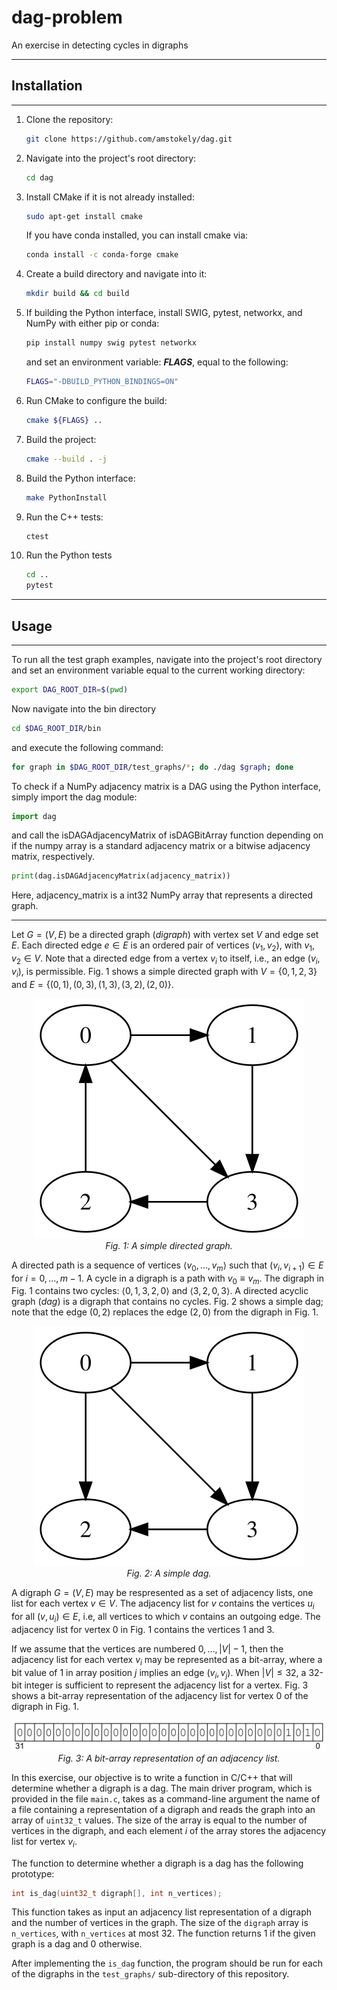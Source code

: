 # dag-problem

An exercise in detecting cycles in digraphs

-----

## Installation

---

1. Clone the repository:
    ```bash
    git clone https://github.com/amstokely/dag.git
    ````
1. Navigate into the project's root directory:
    ```bash
    cd dag
    ```
1. Install CMake if it is not already installed:
    ```bash
    sudo apt-get install cmake
    ```
   If you have conda installed, you can install cmake via:
    ```bash
    conda install -c conda-forge cmake
    ```
1. Create a build directory and navigate into it:
    ```bash
    mkdir build && cd build
    ```
1. If building the Python interface, install SWIG, pytest, networkx, and NumPy with either pip or conda:
    ```bash
    pip install numpy swig pytest networkx
    ```
   and set an environment variable: ***FLAGS***, equal to the following:
    ```bash
    FLAGS="-DBUILD_PYTHON_BINDINGS=ON"
   ```    
1. Run CMake to configure the build:
    ```bash
    cmake ${FLAGS} ..
    ```
1. Build the project:
    ```bash
    cmake --build . -j
    ```
1. Build the Python interface:
    ```bash
    make PythonInstall
    ```
1. Run the C++ tests:
    ```bash
    ctest
    ```
1. Run the Python tests
   ```bash
   cd ..
   pytest
   ```

---

## Usage

---
To run all the test graph examples, navigate into the project's root
directory and set an environment variable equal to the current working
directory:

```bash
export DAG_ROOT_DIR=$(pwd)
```

Now navigate into the bin directory

```bash
cd $DAG_ROOT_DIR/bin
```

and execute the following command:

```bash
for graph in $DAG_ROOT_DIR/test_graphs/*; do ./dag $graph; done
```

To check if a NumPy adjacency matrix is a DAG using the Python interface,
simply import the dag module:
    
```python
import dag
```
and call the isDAGAdjacencyMatrix of isDAGBitArray function depending on
if the numpy array is a standard adjacency matrix or a bitwise adjacency
matrix, respectively.
```python
print(dag.isDAGAdjacencyMatrix(adjacency_matrix))
```
Here, adjacency_matrix is a int32 NumPy array that represents a
directed graph.

---

Let $G = (V,E)$ be a directed graph (*digraph*) with vertex set $V$ and edge set $E$. Each
directed edge $e \in E$ is an ordered pair of vertices $(v_1,v_2)$, with $v_1, v_2 \in V$. Note that a
directed edge from a vertex $v_i$ to itself, i.e., an edge $(v_i,v_i)$, is permissible. Fig. 1 shows
a simple directed graph with $V = \lbrace 0, 1, 2, 3 \rbrace$ and $E = \lbrace (0,1), (0,3), (1,3), (3,2), (2,0) \rbrace$.

<p align="center">
<img src="/figures/digraph.svg"/>
<br>
<em>Fig. 1: A simple directed graph.</em>
</p>

A directed path is a sequence of vertices $\langle v_0, \ldots, v_m \rangle$ such that
$(v_i, v_{i+1}) \in E$ for $i = 0, \ldots, m-1$. A cycle in a digraph is a path with $v_0 \equiv v_m$.
The digraph in Fig. 1 contains two cycles: $\langle 0, 1, 3, 2, 0 \rangle$ and $\langle 3, 2, 0, 3 \rangle$.
A directed acyclic graph (*dag*) is a digraph that contains no cycles. Fig. 2 shows a simple
dag; note that the edge $(0,2)$ replaces the edge $(2,0)$ from the digraph in Fig. 1.

<p align="center">
<img src="/figures/dag.svg"/>
<br>
<em>Fig. 2: A simple dag.</em>
</p>

A digraph $G = (V,E)$ may be respresented as a set of adjacency
lists, one list for each vertex $v \in V$. The adjacency list for $v$ contains the vertices
$u_i$ for all $(v,u_i) \in E$, i.e, all vertices to which $v$ contains an outgoing edge.
The adjacency list for vertex $0$ in Fig. 1 contains the vertices $1$ and $3$.

If we assume that the vertices are numbered $0, \ldots, |V|-1$, then the adjacency list
for each vertex $v_i$ may be represented as a bit-array, where a bit value of 1 in
array position $j$ implies an edge $(v_i, v_j)$. When $|V| \le 32$, a 32-bit integer
is sufficient to represent the adjacency list for a vertex. Fig. 3 shows a bit-array
representation of the adjacency list for vertex $0$ of the digraph in Fig. 1.

<p align="center">
<img src="/figures/adj_list.svg"/>
<br>
<em>Fig. 3: A bit-array representation of an adjacency list.</em>
</p>

In this exercise, our objective is to write a function in C/C++ that will
determine whether a digraph is a dag. The main driver program, which is
provided in the file `main.c`, takes as a command-line argument the name of a file containing a
representation of a digraph and reads the graph into an array of `uint32_t`
values. The size of the array is equal to the number of vertices in the digraph,
and each element $i$ of the array stores the adjacency list for vertex $v_i$.

The function to determine whether a digraph is a dag has the following
prototype:

```c
int is_dag(uint32_t digraph[], int n_vertices);
```

This function takes as input an adjacency list representation of a digraph
and the number of vertices in the graph. The size of the `digraph` array is
`n_vertices`, with `n_vertices` at most 32. The function returns 1 if the given
graph is a dag and 0 otherwise.

After implementing the `is_dag` function, the program should be run for each of
the digraphs in the `test_graphs/` sub-directory of this repository.
